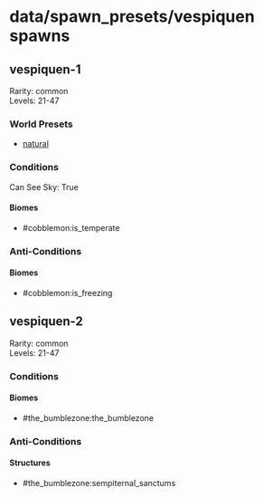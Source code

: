 # data/spawn_presets/vespiquen spawns  
  
## vespiquen-1  
Rarity: common  
Levels: 21-47  
  
### World Presets  
* [natural](/data/world_presets/natural.md)  
  
### Conditions  
Can See Sky: True  
  
#### Biomes  
  * #cobblemon:is_temperate
  
  
### Anti-Conditions  
  
#### Biomes  
  * #cobblemon:is_freezing
  
  
## vespiquen-2  
Rarity: common  
Levels: 21-47  
  
### Conditions  
  
#### Biomes  
  * #the_bumblezone:the_bumblezone
  
  
### Anti-Conditions  
  
#### Structures  
  * #the_bumblezone:sempiternal_sanctums
  
